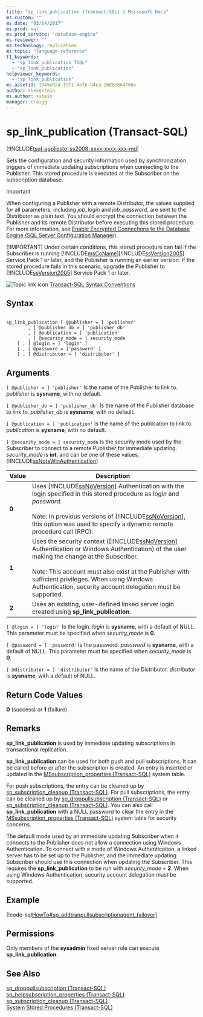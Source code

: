 ```yaml
---
title: "sp_link_publication (Transact-SQL) | Microsoft Docs"
ms.custom: ""
ms.date: "03/14/2017"
ms.prod: sql
ms.prod_service: "database-engine"
ms.reviewer: ""
ms.technology: replication
ms.topic: "language-reference"
f1_keywords: 
  - "sp_link_publication_TSQL"
  - "sp_link_publication"
helpviewer_keywords: 
  - "sp_link_publication"
ms.assetid: 1945ed24-f9f1-4af6-94ca-16d8e864706e
author: stevestein
ms.author: sstein
manager: craigg
---
```

# sp_link_publication (Transact-SQL)
[!INCLUDE[tsql-appliesto-ss2008-xxxx-xxxx-xxx-md](../../includes/tsql-appliesto-ss2008-xxxx-xxxx-xxx-md.md)]

  Sets the configuration and security information used by synchronization triggers of immediate updating subscriptions when connecting to the Publisher. This stored procedure is executed at the Subscriber on the subscription database.  
  
> [!IMPORTANT]
>  When configuring a Publisher with a remote Distributor, the values supplied for all parameters, including *job_login* and *job_password*, are sent to the Distributor as plain text. You should encrypt the connection between the Publisher and its remote Distributor before executing this stored procedure. For more information, see [Enable Encrypted Connections to the Database Engine &#40;SQL Server Configuration Manager&#41;](../../database-engine/configure-windows/enable-encrypted-connections-to-the-database-engine.md).  
> 
> [!IMPORTANT]
>  Under certain conditions, this stored procedure can fail if the Subscriber is running [!INCLUDE[msCoName](../../includes/msconame-md.md)][!INCLUDE[ssVersion2005](../../includes/ssversion2005-md.md)] Service Pack 1 or later, and the Publisher is running an earlier version. If the stored procedure fails in this scenario, upgrade the Publisher to [!INCLUDE[ssVersion2005](../../includes/ssversion2005-md.md)] Service Pack 1 or later.  
  
 ![Topic link icon](../../database-engine/configure-windows/media/topic-link.gif "Topic link icon") [Transact-SQL Syntax Conventions](../../t-sql/language-elements/transact-sql-syntax-conventions-transact-sql.md)  
  
## Syntax  
  
```  
  
sp_link_publication [ @publisher = ] 'publisher'   
        , [ @publisher_db = ] 'publisher_db'   
        , [ @publication = ] 'publication'   
        , [ @security_mode = ] security_mode  
    [ , [ @login = ] 'login' ]  
    [ , [ @password = ]'password' ]  
    [ , [ @distributor = ] 'distributor' ]  
```  
  
## Arguments  
`[ @publisher = ] 'publisher'`
 Is the name of the Publisher to link to. *publisher* is **sysname**, with no default.  
  
`[ @publisher_db = ] 'publisher_db'`
 Is the name of the Publisher database to link to. *publisher_db* is **sysname**, with no default.  
  
`[ @publication = ] 'publication'`
 Is the name of the publication to link to. *publication* is **sysname**, with no default.  
  
`[ @security_mode = ] security_mode`
 Is the security mode used by the Subscriber to connect to a remote Publisher for immediate updating. *security_mode* is **int**, and can be one of these values. [!INCLUDE[ssNoteWinAuthentication](../../includes/ssnotewinauthentication-md.md)]  
  
|Value|Description|  
|-----------|-----------------|  
|**0**|Uses [!INCLUDE[ssNoVersion](../../includes/ssnoversion-md.md)] Authentication with the login specified in this stored procedure as *login* and *password*.<br /><br /> Note: In previous versions of [!INCLUDE[ssNoVersion](../../includes/ssnoversion-md.md)], this option was used to specify a dynamic remote procedure call (RPC).|  
|**1**|Uses the security context ([!INCLUDE[ssNoVersion](../../includes/ssnoversion-md.md)] Authentication or Windows Authentication) of the user making the change at the Subscriber.<br /><br /> Note: This account must also exist at the Publisher with sufficient privileges. When using Windows Authentication, security account delegation must be supported.|  
|**2**|Uses an existing, user-defined linked server login created using **sp_link_publication**.|  
  
`[ @login = ] 'login'`
 Is the login. *login* is **sysname**, with a default of NULL. This parameter must be specified when *security_mode* is **0**.  
  
`[ @password = ] 'password'`
 Is the password. *password* is **sysname**, with a default of NULL. This parameter must be specified when *security_mode* is **0**.  
  
`[ @distributor = ] 'distributor'`
 Is the name of the Distributor. *distributor* is **sysname**, with a default of NULL.  
  
## Return Code Values  
 **0** (success) or **1** (failure)  
  
## Remarks  
 **sp_link_publication** is used by immediate updating subscriptions in transactional replication.  
  
 **sp_link_publication** can be used for both push and pull subscriptions. It can be called before or after the subscription is created. An entry is inserted or updated in the [MSsubscription_properties &#40;Transact-SQL&#41;](../../relational-databases/system-tables/mssubscription-properties-transact-sql.md) system table.  
  
 For push subscriptions, the entry can be cleaned up by [sp_subscription_cleanup &#40;Transact-SQL&#41;](../../relational-databases/system-stored-procedures/sp-subscription-cleanup-transact-sql.md). For pull subscriptions, the entry can be cleaned up by [sp_droppullsubscription &#40;Transact-SQL&#41;](../../relational-databases/system-stored-procedures/sp-droppullsubscription-transact-sql.md) or [sp_subscription_cleanup &#40;Transact-SQL&#41;](../../relational-databases/system-stored-procedures/sp-subscription-cleanup-transact-sql.md). You can also call **sp_link_publication** with a NULL password to clear the entry in the [MSsubscription_properties &#40;Transact-SQL&#41;](../../relational-databases/system-tables/mssubscription-properties-transact-sql.md) system table for security concerns.  
  
 The default mode used by an immediate updating Subscriber when it connects to the Publisher does not allow a connection using Windows Authentication. To connect with a mode of Windows Authentication, a linked server has to be set up to the Publisher, and the immediate updating Subscriber should use this connection when updating the Subscriber. This requires the **sp_link_publication** to be run with *security_mode* = **2**. When using Windows Authentication, security account delegation must be supported.  
  
## Example  
 [!code-sql[HowTo#sp_addtranpullsubscriptionagent_failover](../../relational-databases/replication/codesnippet/tsql/sp-link-publication-tran_1.sql)]  
  
## Permissions  
 Only members of the **sysadmin** fixed server role can execute **sp_link_publication**.  
  
## See Also  
 [sp_droppullsubscription &#40;Transact-SQL&#41;](../../relational-databases/system-stored-procedures/sp-droppullsubscription-transact-sql.md)   
 [sp_helpsubscription_properties &#40;Transact-SQL&#41;](../../relational-databases/system-stored-procedures/sp-helpsubscription-properties-transact-sql.md)   
 [sp_subscription_cleanup &#40;Transact-SQL&#41;](../../relational-databases/system-stored-procedures/sp-subscription-cleanup-transact-sql.md)   
 [System Stored Procedures &#40;Transact-SQL&#41;](../../relational-databases/system-stored-procedures/system-stored-procedures-transact-sql.md)  
  
  
